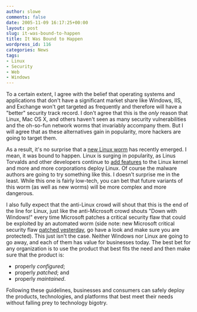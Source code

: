 ```yaml
---
author: slowe
comments: false
date: 2005-11-09 16:17:25+00:00
layout: post
slug: it-was-bound-to-happen
title: It Was Bound to Happen
wordpress_id: 116
categories: News
tags:
- Linux
- Security
- Web
- Windows
---
```


To a certain extent, I agree with the belief that operating systems and applications that don't have a significant market share like Windows, IIS, and Exchange won't get targeted as frequently and therefore will have a "better" security track record. I don't agree that this is the _only_ reason that Linux, Mac OS X, and others haven't seen as many security vulnerabilities and the oh-so-fun network worms that invariably accompany them. But I will agree that as these alternatives gain in popularity, more hackers are going to target them.

As a result, it's no surprise that a [new Linux worm](http://www.eweek.com/article2/0,1759,1882889,00.asp) has recently emerged. I mean, it was bound to happen. Linux is surging in popularity, as Linus Torvalds and other developers continue to [add features](http://www.eweek.com/article2/0,1759,1881470,00.asp) to the Linux kernel and more and more corporations deploy Linux. Of course the malware authors are going to try something like this. I doesn't surprise me in the least. While this one is fairly low-tech, you can bet that future variants of this worm (as well as new worms) will be more complex and more dangerous.

I also fully expect that the anti-Linux crowd will shout that this is the end of the line for Linux, just like the anti-Microsoft crowd shouts "Down with Windows!" every time Microsoft patches a critical security flaw that could be exploited by an automated worm (side note: new Microsoft critical security flaw [patched yesterday](http://www.microsoft.com/technet/security/Bulletin/MS05-053.mspx), go have a look and make sure you are protected). This just isn't the case. Neither Windows nor Linux are going to go away, and each of them has value for businesses today. The best bet for any organization is to use the product that best fits the need and then make sure that the product is:

* properly _configured_;
* properly _patched_; and
* properly _maintained_.

Following these guidelines, businesses and consumers can safely deploy the products, technologies, and platforms that best meet their needs without falling prey to technology bigotry.
